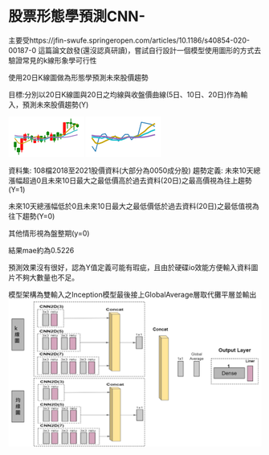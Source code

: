 # 股票形態學預測CNN-
主要受https://jfin-swufe.springeropen.com/articles/10.1186/s40854-020-00187-0 這篇論文啟發(還沒認真研讀)，嘗試自行設計一個模型使用圖形的方式去驗證常見的k線形象學可行性



使用20日K線圖做為形態學預測未來股價趨勢



目標:分別以20日K線圖與20日之均線與收盤價曲線(5日、10日、20日)作為輸入，預測未來股價趨勢(Y)




![image](https://github.com/andy970139/-CNN-/blob/main/K%E7%B7%9A%E5%9C%96.png)
![image](https://github.com/andy970139/-CNN-/blob/main/%E5%9D%87%E7%B7%9A.png)





資料集: 108檔2018至2021股價資料(大部分為0050成分股)
趨勢定義:
未來10天總漲幅超過0且未來10日最大之最低價高於過去資料(20日)之最高價視為往上趨勢(Y=1)

未來10天總漲幅低於0且未來10日最大之最低價低於過去資料(20日)之最低值視為往下趨勢(Y=0)

其他情形視為盤整期(y=0)

結果mae約為0.5226



預測效果沒有很好，認為Y值定義可能有瑕疵，且由於硬碟io效能方便輸入資料圖片不夠大數量也不足。


模型架構為雙輸入之Inception模型最後接上GlobalAverage層取代攤平層並輸出
![image](https://github.com/andy970139/-CNN-/blob/main/%E7%B5%90%E6%A7%8B.PNG)
